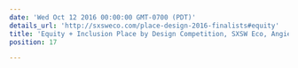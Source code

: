 ```yaml
---
date: 'Wed Oct 12 2016 00:00:00 GMT-0700 (PDT)'
details_url: 'http://sxsweco.com/place-design-2016-finalists#equity'
title: 'Equity + Inclusion Place by Design Competition, SXSW Eco, Angie Jean-Marie'
position: 17

---
```

